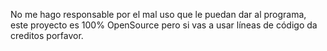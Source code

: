 No me hago responsable por el mal uso que le puedan dar al programa, este proyecto es 100% OpenSource pero si vas a usar líneas de código da creditos porfavor.
